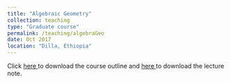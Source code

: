 ```yaml
---
title: "Algebraic Geometry"
collection: teaching
type: "Graduate course"
permalink: /teaching/algebraGeo
date: Oct 2017
location: "Dilla, Ethiopia"
---
```



Click <a href="https://dereje.github.io/files/AlgebraicGeometryCourseoutline.pdf"> here </a> to download the course outline and <a href="https://dereje.github.io/files/chapter1.pdf"> here </a>  to download the lecture note. 
